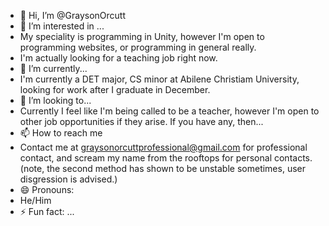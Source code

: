 - 👋 Hi, I’m @GraysonOrcutt
- 👀 I’m interested in ...
- My speciality is programming in Unity, however I'm open to programming websites, or programming in general really.
- I'm actually looking for a teaching job right now.
- 🌱 I’m currently...
- I'm currently a DET major, CS minor at Abilene Christiam University, looking for work after I graduate in December.
- 💞️ I’m looking to...
- Currently I feel like I'm being called to be a teacher, however I'm open to other job opportunities if they arise. If you have any, then...
- 📫 How to reach me 
- Contact me at graysonorcuttprofessional@gmail.com for professional contact, and scream my name from the rooftops for personal contacts.
(note, the second method has shown to be unstable sometimes, user disgression is advised.)
- 😄 Pronouns:
- He/Him
- ⚡ Fun fact: ...

<!---
GraysonOrcutt/GraysonOrcutt is a ✨ special ✨ repository because its `README.md` (this file) appears on your GitHub profile.
You can click the Preview link to take a look at your changes.
--->
